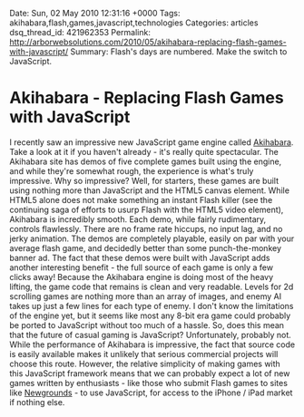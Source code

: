 Date: Sun, 02 May 2010 12:31:16 +0000
Tags: akihabara,flash,games,javascript,technologies
Categories: articles
dsq_thread_id: 421962353
Permalink: http://arborwebsolutions.com/2010/05/akihabara-replacing-flash-games-with-javascript/
Summary: Flash's days are numbered. Make the switch to JavaScript.

# Akihabara - Replacing Flash Games with JavaScript

I recently saw an impressive new JavaScript game engine called
[Akihabara][]. Take a look at it if you haven't already - it's really
quite spectacular. The Akihabara site has demos of five complete games
built using the engine, and while they're somewhat rough, the experience
is what's truly impressive. Why so impressive? Well, for starters, these
games are built using nothing more than JavaScript and the HTML5 canvas
element. While HTML5 alone does not make something an instant Flash
killer (see the continuing saga of efforts to usurp Flash with the HTML5
video element), Akihabara is incredibly smooth. Each demo, while fairly
rudimentary, controls flawlessly. There are no frame rate hiccups, no
input lag, and no jerky animation. The demos are completely playable,
easily on par with your average flash game, and decidedly better than
some punch-the-monkey banner ad. The fact that these demos were built
with JavaScript adds another interesting benefit - the full source of
each game is only a few clicks away! Because the Akihabara engine is
doing most of the heavy lifting, the game code that remains is clean and
very readable. Levels for 2d scrolling games are nothing more than an
array of images, and enemy AI takes up just a few lines for each type of
enemy. I don't know the limitations of the engine yet, but it seems like
most any 8-bit era game could probably be ported to JavaScript without
too much of a hassle. So, does this mean that the future of casual
gaming is JavaScript? Unfortunately, probably not. While the performance
of Akihabara is impressive, the fact that source code is easily
available makes it unlikely that serious commercial projects will choose
this route. However, the relative simplicity of making games with this
JavaScript framework means that we can probably expect a lot of new
games written by enthusiasts - like those who submit Flash games to
sites like [Newgrounds][] - to use JavaScript, for access to the iPhone
/ iPad market if nothing else.

  [Akihabara]: http://www.kesiev.com/akihabara/ "Akihabara"
  [Newgrounds]: http://newgrounds.com
